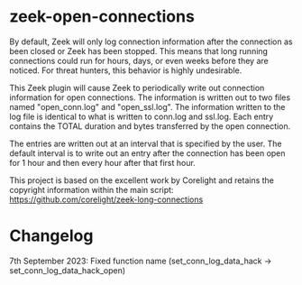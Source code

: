 # zeek-open-connections

By default, Zeek will only log connection information after the connection as been closed or Zeek has been stopped. This means that long running connections could run for hours, days, or even weeks before they are noticed. For threat hunters, this behavior is highly undesirable.

This Zeek plugin will cause Zeek to periodically write out connection information for open connections. The information is written out to two files named "open_conn.log" and "open_ssl.log". The information written to the log file is identical to what is written to conn.log and ssl.log. Each entry contains the TOTAL duration and bytes transferred by the open connection.

The entries are written out at an interval that is specified by the user. The default interval is to write out an entry after the connection has been open for 1 hour and then every hour after that first hour.

This project is based on the excellent work by Corelight and retains the copyright information within the main script: https://github.com/corelight/zeek-long-connections

# Changelog
7th September 2023: Fixed function name (set_conn_log_data_hack -> set_conn_log_data_hack_open)
